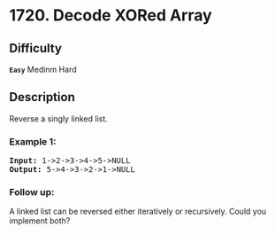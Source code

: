 # 1720. Decode XORed Array

## Difficulty

**`Easy`** Medinm Hard

## Description

Reverse a singly linked list.

### Example 1:

<pre>
<b>Input:</b> 1->2->3->4->5->NULL
<b>Output:</b> 5->4->3->2->1->NULL
</pre>

### Follow up:

A linked list can be reversed either iteratively or recursively. Could you implement both?
